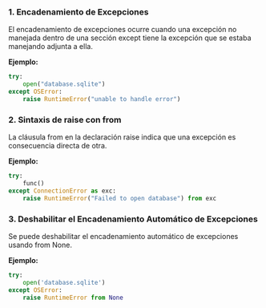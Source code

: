 ### 1. Encadenamiento de Excepciones

El encadenamiento de excepciones ocurre cuando una excepción no manejada dentro de una sección except tiene la excepción que se estaba manejando adjunta a ella.

**Ejemplo:**

```python
try:
    open("database.sqlite")
except OSError:
    raise RuntimeError("unable to handle error")
```

### 2. Sintaxis de raise con from

La cláusula from en la declaración raise indica que una excepción es consecuencia directa de otra.

**Ejemplo:**

```python
try:
    func()
except ConnectionError as exc:
    raise RuntimeError("Failed to open database") from exc
```

### 3. Deshabilitar el Encadenamiento Automático de Excepciones

Se puede deshabilitar el encadenamiento automático de excepciones usando from None.

**Ejemplo:**

```python
try:
    open('database.sqlite')
except OSError:
    raise RuntimeError from None
```
